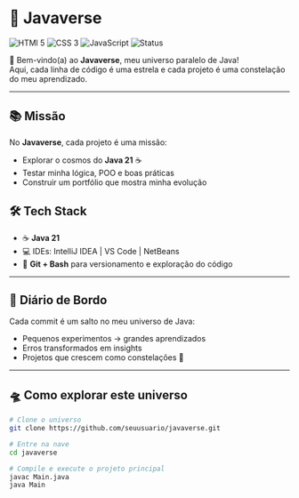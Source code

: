 # 🌌 Javaverse

![HTMl 5](https://img.shields.io/badge/HTML-5-informational?style=flat&logo=html&logoColor=orange)
![CSS 3](https://img.shields.io/badge/CSS-3-informational?style=flat&logo=css&logoColor=blue)
![JavaScript](https://img.shields.io/badge/JavaScript-ES6-informational?style=flat&logo=javascript&logoColor=yellow)
![Status](https://img.shields.io/badge/Status-In%20Progress-purple)

🚀 Bem-vindo(a) ao **Javaverse**, meu universo paralelo de Java!  
Aqui, cada linha de código é uma estrela e cada projeto é uma constelação do meu aprendizado.  

---

## 📚 Missão

No **Javaverse**, cada projeto é uma missão:  
- Explorar o cosmos do **Java 21** ☕  
- Testar minha lógica, POO e boas práticas    
- Construir um portfólio que mostra minha evolução

## 🛠️ Tech Stack  

- ☕ **Java 21** 
- 💻 IDEs: IntelliJ IDEA | VS Code | NetBeans  
- 📝 **Git + Bash** para versionamento e exploração do código  

---

## 🚀 Diário de Bordo  

Cada commit é um salto no meu universo de Java:  
- Pequenos experimentos → grandes aprendizados  
- Erros transformados em insights  
- Projetos que crescem como constelações 🌌  

---

## 🛸 Como explorar este universo

```bash
# Clone o universo
git clone https://github.com/seuusuario/javaverse.git

# Entre na nave
cd javaverse

# Compile e execute o projeto principal
javac Main.java
java Main
